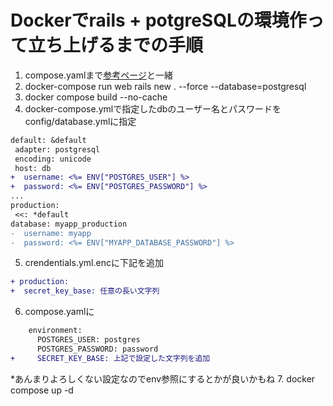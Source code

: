 # Dockerでrails + potgreSQLの環境作って立ち上げるまでの手順
1. compose.yamlまで[参考ページ](https://zenn.dev/hs7/articles/2cc4d67650ba69)と一緒
2. docker-compose run web rails new . --force --database=postgresql
3. docker compose build --no-cache
4. docker-compose.ymlで指定したdbのユーザー名とパスワードを config/database.ymlに指定
```diff
default: &default
 adapter: postgresql
 encoding: unicode
 host: db
+  username: <%= ENV["POSTGRES_USER"] %>
+  password: <%= ENV["POSTGRES_PASSWORD"] %>
...
production:
 <<: *default
database: myapp_production
-  username: myapp
-  password: <%= ENV["MYAPP_DATABASE_PASSWORD"] %>
```
5. crendentials.yml.encに下記を追加
```diff
+ production:
+  secret_key_base: 任意の長い文字列
```
6. compose.yamlに
```diff
    environment:
      POSTGRES_USER: postgres
      POSTGRES_PASSWORD: password
+     SECRET_KEY_BASE: 上記で設定した文字列を追加
```
*あんまりよろしくない設定なのでenv参照にするとかが良いかもね
7. docker compose up -d